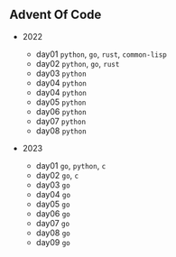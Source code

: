 ## Advent Of Code

- 2022
	- day01 `python`, `go`, `rust`, `common-lisp`
	- day02 `python`, `go`, `rust`
	- day03 `python`
	- day04 `python`
	- day04 `python`
	- day05 `python`
	- day06 `python`
	- day07 `python`
	- day08 `python`

- 2023
	- day01 `go`, `python`, `c`
	- day02 `go`, `c`
	- day03 `go`
	- day04 `go`
	- day05 `go`
	- day06 `go`
	- day07 `go`
	- day08 `go`
	- day09 `go`
